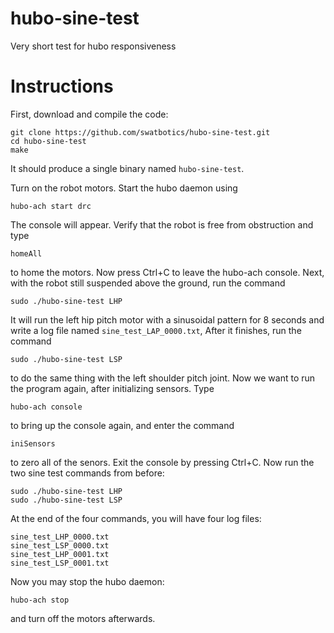 hubo-sine-test
==============

Very short test for hubo responsiveness

Instructions
============

First, download and compile the code:

    git clone https://github.com/swatbotics/hubo-sine-test.git
    cd hubo-sine-test
    make
    
It should produce a single binary named `hubo-sine-test`.

Turn on the robot motors. Start the hubo daemon using

    hubo-ach start drc
    
The console will appear. Verify that the robot is free from obstruction
and type 

    homeAll
    
to home the motors. Now press Ctrl+C to leave the hubo-ach console. Next,
with the robot still suspended above the ground, run the command 

    sudo ./hubo-sine-test LHP
    
It will run the left hip pitch motor with a sinusoidal pattern for 8 
seconds and write a log file named `sine_test_LAP_0000.txt`, After it
finishes, run the command

    sudo ./hubo-sine-test LSP
    
to do the same thing with the left shoulder pitch joint. Now we want to run 
the program again, after initializing sensors.  Type

    hubo-ach console
    
to bring up the console again, and enter the command

    iniSensors
    
to zero all of the senors.  Exit the console by pressing Ctrl+C. Now run the
two sine test commands from before:

    sudo ./hubo-sine-test LHP
    sudo ./hubo-sine-test LSP
    
At the end of the four commands, you will have four log files: 

    sine_test_LHP_0000.txt
    sine_test_LSP_0000.txt
    sine_test_LHP_0001.txt
    sine_test_LSP_0001.txt

Now you may stop the hubo daemon:

    hubo-ach stop
    
and turn off the motors afterwards.
